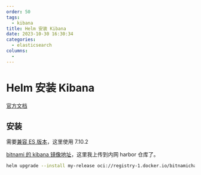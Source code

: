 ```yaml
---
order: 50
tags:
  - kibana
title: Helm 安装 Kibana
date: 2023-10-30 16:30:34
categories:
  - elasticsearch
columns:
  -
---
```


# Helm 安装 Kibana

[官方文档](https://artifacthub.io/packages/helm/bitnami/kibana)

## 安装

需要[兼容 ES 版本](https://www.elastic.co/cn/support/matrix#matrix_compatibility)，这里使用 7.10.2

[bitnami 的 kibana 镜像地址](https://hub.docker.com/r/bitnami/kibana/tags?page=1&name=7.10.)，这里我上传到内网 harbor 仓库了。

```bash
helm upgrade --install my-release oci://registry-1.docker.io/bitnamicharts/kibana --set elasticsearch.hosts[0]=es-http.infra --set elasticsearch.port=9200 --set image.tag=7.10.2-debian-10-r340 --set image.registry=harbor.test.com --set image.repository=library/kibana --set livenessProbe.enabled=false --set service.type=NodePort --set service.nodePorts.http=30810 -n infra
```
